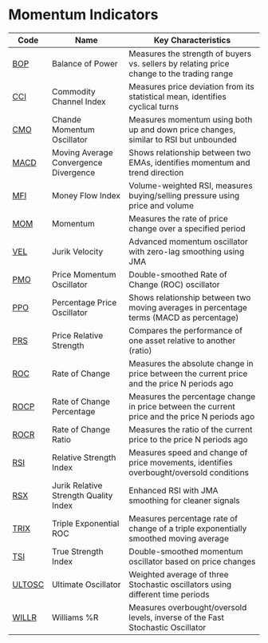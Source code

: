 # Momentum Indicators

| Code | Name | Key Characteristics |
| ------------ | --------------------------------------- | --------------------------------------------------------------------------------------- |
| [BOP](/indicators/momentum/bop.md) | Balance of Power | Measures the strength of buyers vs. sellers by relating price change to the trading range |
| [CCI](/indicators/momentum/cci.md) | Commodity Channel Index | Measures price deviation from its statistical mean, identifies cyclical turns |
| [CMO](/indicators/momentum/cmo.md) | Chande Momentum Oscillator | Measures momentum using both up and down price changes, similar to RSI but unbounded |
| [MACD](/indicators/momentum/macd.md) | Moving Average Convergence Divergence | Shows relationship between two EMAs, identifies momentum and trend direction |
| [MFI](/indicators/momentum/mfi.md) | Money Flow Index | Volume-weighted RSI, measures buying/selling pressure using price and volume |
| [MOM](/indicators/momentum/mom.md) | Momentum | Measures the rate of price change over a specified period |
| [VEL](/indicators/momentum/vel.md) | Jurik Velocity | Advanced momentum oscillator with zero-lag smoothing using JMA |
| [PMO](/indicators/momentum/pmo.md) | Price Momentum Oscillator | Double-smoothed Rate of Change (ROC) oscillator |
| [PPO](/indicators/momentum/ppo.md) | Percentage Price Oscillator | Shows relationship between two moving averages in percentage terms (MACD as percentage) |
| [PRS](/indicators/momentum/prs.md) | Price Relative Strength | Compares the performance of one asset relative to another (ratio) |
| [ROC](/indicators/momentum/roc.md) | Rate of Change | Measures the absolute change in price between the current price and the price N periods ago |
| [ROCP](/indicators/momentum/rocp.md) | Rate of Change Percentage | Measures the percentage change in price between the current price and the price N periods ago |
| [ROCR](/indicators/momentum/rocr.md) | Rate of Change Ratio | Measures the ratio of the current price to the price N periods ago |
| [RSI](/indicators/momentum/rsi.md) | Relative Strength Index | Measures speed and change of price movements, identifies overbought/oversold conditions |
| [RSX](/indicators/momentum/rsx.md) | Jurik Relative Strength Quality Index | Enhanced RSI with JMA smoothing for cleaner signals |
| [TRIX](/indicators/momentum/trix.md) | Triple Exponential ROC | Measures percentage rate of change of a triple exponentially smoothed moving average |
| [TSI](/indicators/momentum/tsi.md) | True Strength Index | Double-smoothed momentum oscillator based on price changes |
| [ULTOSC](/indicators/momentum/ultosc.md) | Ultimate Oscillator | Weighted average of three Stochastic oscillators using different time periods |
| [WILLR](/indicators/momentum/willr.md) | Williams %R | Measures overbought/oversold levels, inverse of the Fast Stochastic Oscillator |
